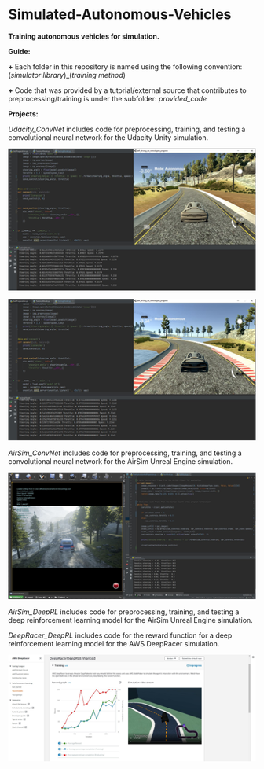 # Simulated-Autonomous-Vehicles
**Training autonomous vehicles for simulation.**

**Guide:**

**+** Each folder in this repository is named using the following convention: (*simulator library*)_(*training method*)

**+** Code that was provided by a tutorial/external source that contributes to preprocessing/training is under the subfolder: *provided_code*

**Projects:**

*Udacity_ConvNet* includes code for preprocessing, training, and testing a convolutional neural network for the Udacity Unity simulation.

![Running Udacity ConvNet](./Udacity_ConvNet/visuals/Running_Udacity_ConvNet.JPG)

![Running Udacity ConvNet 2](./Udacity_ConvNet/visuals/Running_Udacity_ConvNet_2.JPG)

*AirSim_ConvNet* includes code for preprocessing, training, and testing a convolutional neural network for the AirSim Unreal Engine simulation.

![Running AirSim ConvNet](./AirSim_ConvNet/visuals/Running_AirSim_ConvNet.JPG)

*AirSim_DeepRL* includes code for preprocessing, training, and testing a deep reinforcement learning model for the AirSim Unreal Engine simulation.

*DeepRacer_DeepRL* includes code for the reward function for a deep reinforcement learning model for the AWS DeepRacer simulation.

![Training DeepRacer DeepRL](./DeepRacer_DeepRL/visuals/DeepRacer.JPG)